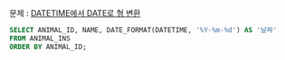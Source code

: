 문제 : [DATETIME에서 DATE로 형 변환](https://school.programmers.co.kr/learn/courses/30/lessons/59414)

```sql
SELECT ANIMAL_ID, NAME, DATE_FORMAT(DATETIME, '%Y-%m-%d') AS '날짜'
FROM ANIMAL_INS
ORDER BY ANIMAL_ID;
```